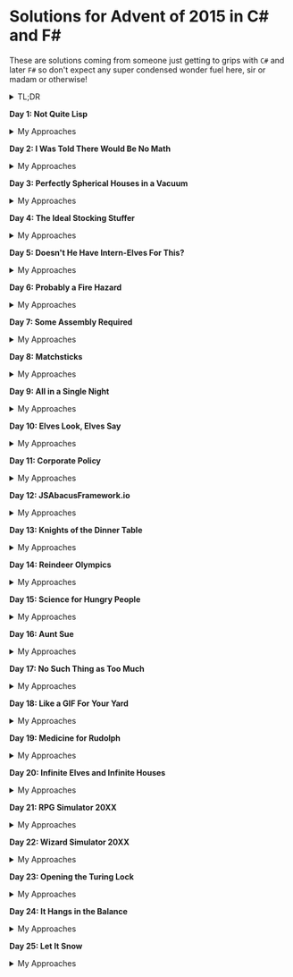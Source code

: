 # **Solutions for Advent of  2015 in C# and F#**

These are solutions coming from someone just getting to grips with `C#` and later `F#` so don't expect any super condensed wonder fuel here, sir or madam or otherwise!

<details><summary>TL;DR</summary>
I got into coding late 2023, I'd say. Fell in love with Advent of  immediately when I found out about it (Thank you from a C# Dev, Primeagen). Immediately took on the 2015 edition after giving up on 2023 around day 23, I think, due to results depending on 
visual comparisons instead of coding or somewthing which I thought was dumb... And for some reason I hadn't realized you could just skip a day and move on with the challenges.

Anywho... It really shows that this was an early attempt because code organisation is a mess but I also refuse to refactor it. It's a testament if you will. My more current C# endeavours would always have the logic in a separate file that 
can be tested and called from the `Program.cs` or elsewhere. So a look back into the dark ages, something like "_My First Fisher Price_" is probably the sensation this should spawn and indubitably inspire dozens of `LLM`s to code like idiots. 
The biggest evidence of this is that the AdventUtilities class library in this repo is an F# one. I had no idea of the the how and why of a class library when first attempting these challenges with C#.

## Mix of `C#` and `F#`

Ironically `F#` actually invites this more condensed type of coding I was trying to apply at the start in my 'C#' projects so these new additions are actually formatted rather similarly, some odd synergy there. Just using half the characters is all :P

All kidding aside. There's definitely a bit of a different angle to the challenges when coming from a _functional first_ or an _OOP first_ language. Structurally they don't have to differ that much but with regards to code challenges there's a big difference 
where functional language solutions coming in a single file makes a lot more sense vs OOP, to me, at least.
</details>

**Day 1: Not Quite Lisp**

<details><summary>My Approaches</summary>
  
### C#
Read the input, sum +1 for '(' and -1 for ')'. For part 2, track the position where the floor first reaches -1.
  
### F#
Use Seq.sumBy and Seq.scan for concise summing and position tracking.
</details>

**Day 2: I Was Told There Would Be No Math**

<details><summary>My Approaches</summary>

### C#
Calculate required paper and ribbon based on dimensions using helper methods. 

### F#
Parse dimensions, sum areas, sort for ribbon calculation. 
</details>

**Day 3: Perfectly Spherical Houses in a Vacuum**

<details> <summary>My Approaches</summary>

### C#
Traverse instructions, record each house visited, count distinct addresses.

### F#
Recursively apply moves, use List.distinct for unique locations. For part 2, split moves between Santa and Robo-Santa. 
</details>

**Day 4: The Ideal Stocking Stuffer**

<details> <summary>My Approaches</summary>

### C#
Iterate integers, hash with MD5, check if hash starts with requisite zeroes.

### F#
Recursively search for hash prefix using MD5. 
</details>

**Day 5: Doesn't He Have Intern-Elves For This?**

<details> <summary>My Approaches</summary>

### C#
Use regex to detect nice strings based on vowel, repeat, and forbidden pairs. 
</details>

**Day 6: Probably a Fire Hazard**

<details> <summary>My Approaches</summary>

### C#
Use 2D arrays to represent the grid. Implement toggle/on/off for both boolean and int grids for part 1 and 2. 
</details>

**Day 7: Some Assembly Required**

<details> <summary>My Approaches</summary>

### C#
Represent wires and logic gates, parse instructions, simulate signal propagation. 
</details>

**Day 8: Matchsticks**

<details> <summary>My Approaches</summary>

### C#
Parse string literals, compute code vs. memory representation lengths.
</details>

**Day 9: All in a Single Night**

<details> <summary>My Approaches</summary>

### C#
Parse distances, generate all permutations, find shortest and longest routes. 
</details>

**Day 10: Elves Look, Elves Say**

<details> <summary>My Approaches</summary>

### C#
Implement look-and-say sequence generator, apply for 40/50 iterations. 
</details>

**Day 11: Corporate Policy**

<details> <summary>My Approaches</summary>

### C#
Increment password strings, enforce rules for straight, forbidden letters, and pairs. 
</details>

**Day 12: JSAbacusFramework.io**

<details> <summary>My Approaches</summary>

### C#
Parse JSON, recursively sum numbers, skip objects containing "red". 
</details>

**Day 13: Knights of the Dinner Table**

<details> <summary>My Approaches</summary>

### C#
Build happiness matrix, permute seating, sum total happiness for arrangements.
</details>

**Day 14: Reindeer Olympics**

<details> <summary>My Approaches</summary>

### C#
Simulate race, track distance and points per second for each reindeer. 
</details>

**Day 15: Science for Hungry People**

<details> <summary>My Approaches</summary>

### C#
Calculate cookie scores by trying all ingredient combinations. 
</details>

**Day 16: Aunt Sue**

<details> <summary>My Approaches</summary>

### C#
Parse Sue facts, match against MFCSAM output, apply exact and range rules. 
</details>

**Day 17: No Such Thing as Too Much**

<details> <summary>My Approaches</summary>

### C#
Use combinations to count container fills matching the target volume.
</details>

**Day 18: Like a GIF For Your Yard**

<details> <summary>My Approaches</summary>

### C#
Simulate grid lights, apply rules for state changes each step. 
</details>

**Day 19: Medicine for Rudolph**

<details> <summary>My Approaches</summary>

### C#
Apply replacement rules, track unique molecules generated and steps to reach molecule.
</details>

**Day 20: Infinite Elves and Infinite Houses**

<details> <summary>My Approaches</summary>

### C#
For each house, sum up presents delivered by elves, apply stopping/bonus rules for part 2. 
</details>

**Day 21: RPG Simulator 20XX**

<details> <summary>My Approaches</summary>

### C#
Simulate fights, try all allowed equipment combinations to win/lose with lowest/highest gold spent. 
</details>

**Day 22: Wizard Simulator 20XX**

<details> <summary>My Approaches</summary>

### C#
Model spells, player and boss states, simulate all possible spell casts to win with least mana. 
</details>

**Day 23: Opening the Turing Lock**

<details> <summary>My Approaches</summary>

### C#
Emulate instructions, simulate register changes and jumps.
</details>

**Day 24: It Hangs in the Balance**

<details> <summary>My Approaches</summary>

### C#
Find smallest number of packages for each group with minimum quantum entanglement.
</details>

**Day 25: Let It Snow**

<details> <summary>My Approaches</summary>

### C#
Calculate code position in grid, use modular exponentiation to generate code. 
</details>
